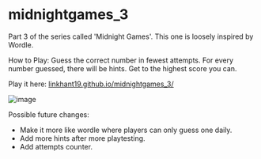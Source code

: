 # midnightgames_3

Part 3 of the series called 'Midnight Games'. This one is loosely inspired by Wordle. 

How to Play: 
Guess the correct number in fewest attempts. For every number guessed, there will be hints. Get to the highest score you can. 

Play it here: [linkhant19.github.io/midnightgames_3/](https://linkhant19.github.io/midnightgames_3/)

![image](https://github.com/Linkhant19/midnightgames_3/assets/112969116/e63fa328-e7dc-4453-8c24-ad19b24c96c4)


Possible future changes: 
- Make it more like wordle where players can only guess one daily. 
- Add more hints after more playtesting.
- Add attempts counter. 
